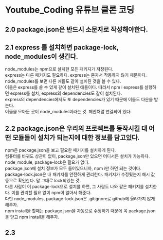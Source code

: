 # Youtube_Coding 유튜브 클론 코딩
   
## 2.0 package.json은 반드시 소문자로 작성해야한다.
   
## 2.1 express 를 설치하면 package-lock, node_modules이 생긴다.
node_modules는 npm으로 설치한 모든 패키지가 저장된다.   
express는 다른 패키지도 필요하다. express는 혼자서 작동하지 않기 때문이다.   
node_modules를 보면 다른 애들도 같이 설치된 것을 볼 수 있다.   
이들은 express를 쓸 수 있게 같이 설치된 애들이다. 따라서 npm i express를 실행하면 express를 설치, express의 dependencies도 같이 설치된다.   
express의 dependencies에서도 또 dependencies가 있기 때문에 이들도 다운을 받는다.   
이들을 모아둔 곳이 node_modules이라는 것. 체인처럼 연결되어 있다.   
   
## 2.2 package.json은 우리의 프로젝트를 동작시킬 대 어떤 모듈들이 설치가 되는지에 대한 정보를 담고있다.
npm은 package.json을 보고 필요한 패키지를 설치하게 된다.   
컴퓨터를 바꿔도 상관이 없이, package.json만 있으면 어디서든 설치가 가능하다. node_module, package-lock은 필요가 없다.   
package.json에 설치 정보가 모두 들어있으니까, npm i만 하면 되는 것이다.   
package-lock.json은 내 패키지를 안전하게 관리한다. 패키지가 수정됬는지 해시 값 등으로 확인한다. 말 그대로 lock되있는 것.   
다른 사람이 이 package-lock으로 설치를 하면, 그 사람도 나와 같은 패키지를 설치한다. 이를 관리할 필요 없이 npm이 알아서 해준다.   
다만 node_modules, package-lock.json은 .gitignore로 github에 올라가지 않게 해주자.   
npm install을 할때는 package.json을 자동으로 수정하기 때문에 꼭 package.json을 닫고 npm install을 해주자.   
   
## 2.3 